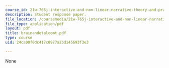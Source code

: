 ```yaml
---
course_id: 21w-765j-interactive-and-non-linear-narrative-theory-and-practice-spring-2004
description: Student response paper.
file_location: /coursemedia/21w-765j-interactive-and-non-linear-narrative-theory-and-practice-spring-2004/24ca00f0dc417c0977a2bd145693f3e3_brainandetalcomt.pdf
file_type: application/pdf
layout: pdf
title: brainandetalcomt.pdf
type: course
uid: 24ca00f0dc417c0977a2bd145693f3e3

---
```

None